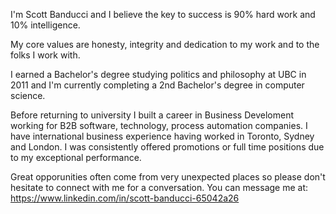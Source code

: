 I'm Scott Banducci and I believe the key to success is 90% hard work and 10% intelligence.

My core values are honesty, integrity and dedication to my work and to the folks I work with.

I earned a Bachelor's degree studying politics and philosophy at UBC in 2011 and I'm currently completing a 2nd Bachelor's degree in computer science.

Before returning to university I built a career in Business Develoment working for B2B software, technology, process automation companies. I have international business experience having worked in Toronto, Sydney and London. I was consistently offered promotions or full time positions due to my exceptional performance.

Great opporunities often come from very unexpected places so please don't hesitate to connect with me for a conversation. You can message me at: https://www.linkedin.com/in/scott-banducci-65042a26
